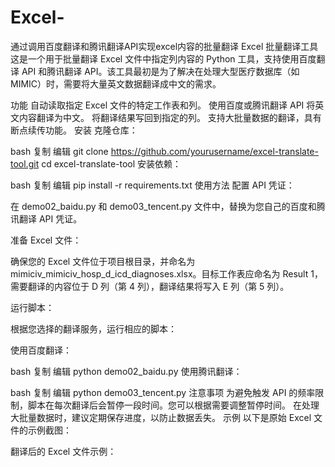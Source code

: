 # Excel-
通过调用百度翻译和腾讯翻译API实现excel内容的批量翻译
Excel 批量翻译工具
这是一个用于批量翻译 Excel 文件中指定列内容的 Python 工具，支持使用百度翻译 API 和腾讯翻译 API。该工具最初是为了解决在处理大型医疗数据库（如 MIMIC）时，需要将大量英文数据翻译成中文的需求。

功能
自动读取指定 Excel 文件的特定工作表和列。
使用百度或腾讯翻译 API 将英文内容翻译为中文。
将翻译结果写回到指定的列。
支持大批量数据的翻译，具有断点续传功能。
安装
克隆仓库：

bash
复制
编辑
git clone https://github.com/yourusername/excel-translate-tool.git
cd excel-translate-tool
安装依赖：

bash
复制
编辑
pip install -r requirements.txt
使用方法
配置 API 凭证：

在 demo02_baidu.py 和 demo03_tencent.py 文件中，替换为您自己的百度和腾讯翻译 API 凭证。

准备 Excel 文件：

确保您的 Excel 文件位于项目根目录，并命名为 mimiciv_mimiciv_hosp_d_icd_diagnoses.xlsx。目标工作表应命名为 Result 1，需要翻译的内容位于 D 列（第 4 列），翻译结果将写入 E 列（第 5 列）。

运行脚本：

根据您选择的翻译服务，运行相应的脚本：

使用百度翻译：

bash
复制
编辑
python demo02_baidu.py
使用腾讯翻译：

bash
复制
编辑
python demo03_tencent.py
注意事项
为避免触发 API 的频率限制，脚本在每次翻译后会暂停一段时间。您可以根据需要调整暂停时间。
在处理大批量数据时，建议定期保存进度，以防止数据丢失。
示例
以下是原始 Excel 文件的示例截图：



翻译后的 Excel 文件示例：

